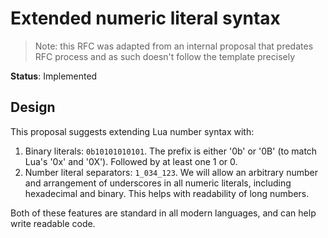 # Extended numeric literal syntax

> Note: this RFC was adapted from an internal proposal that predates RFC process and as such doesn't follow the template precisely

**Status**: Implemented

## Design

This proposal suggests extending Lua number syntax with:

1. Binary literals: `0b10101010101`. The prefix is either '0b' or '0B' (to match Lua's '0x' and '0X'). Followed by at least one 1 or 0.
2. Number literal separators: `1_034_123`. We will allow an arbitrary number  and arrangement of underscores in all numeric literals, including hexadecimal and binary. This helps with readability of long numbers.

Both of these features are standard in all modern languages, and can help write readable code. 

